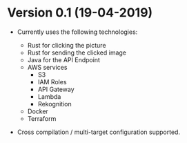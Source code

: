 
Version 0.1  (19-04-2019)
===============================

   * Currently uses the following technologies:
      * Rust for clicking the picture
      * Rust for sending the clicked image
      * Java for the API Endpoint
      * AWS services
        * S3
        * IAM Roles
        * API Gateway
        * Lambda
        * Rekognition
      * Docker
      * Terraform
      
   * Cross compilation / multi-target configuration supported.
